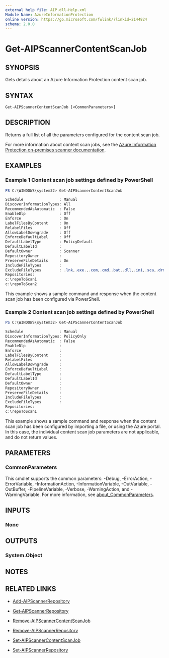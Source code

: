 ```yaml
---
external help file: AIP.dll-Help.xml
Module Name: AzureInformationProtection
online version: https://go.microsoft.com/fwlink/?linkid=2144824
schema: 2.0.0
---
```


# Get-AIPScannerContentScanJob

## SYNOPSIS
Gets details about an Azure Information Protection content scan job.

## SYNTAX

```
Get-AIPScannerContentScanJob [<CommonParameters>]
```

## DESCRIPTION
Returns a full list of all the parameters configured for the content scan job.

For more information about content scan jobs, see the [Azure Information Protection on-premises scanner documentation](/information-protection/deploy-aip-scanner-configure-install#create-a-content-scan-job).

## EXAMPLES

### Example 1 Content scan job settings defined by PowerShell
```powershell
PS C:\WINDOWS\system32> Get-AIPScannerContentScanJob

Schedule                : Manual
DiscoverInformationTypes: All
RecommendedAsAutomatic  : False
EnableDlp               : Off
Enforce                 : On
LabelFilesByContent     : On
RelabelFiles            : Off
AllowLabelDowngrade     : Off
EnforceDefaultLabel     : Off
DefaultLabelType        : PolicyDefault
DefaultLabelId          :
DefaultOwner            : Scanner
RepositoryOwner         :
PreserveFileDetails     : On
IncludeFileTypes        :
ExcludeFileTypes        : .lnk,.exe.,.com,.cmd,.bat,.dll,.ini,.sca,.drm,.sys,.cpl,.inf,.drv,.dat,.tmp,.msp,.msi,.pdb,.jar,.ocx,.rtf,.rar,.msg
Repositories:
c:\repoToScan1
c:\repoToScan2
```

This example shows a sample command and response when the content scan job has been configured via PowerShell.

### Example 2 Content scan job settings defined by PowerShell
```powershell
PS C:\WINDOWS\system32> Get-AIPScannerContentScanJob

Schedule                : Manual
DiscoverInformationTypes: PolicyOnly
RecommendedAsAutomatic  : False
EnableDlp               : 
Enforce                 : 
LabelFilesByContent     : 
RelabelFiles            : 
AllowLabelDowngrade     : 
EnforceDefaultLabel     : 
DefaultLabelType        : 
DefaultLabelId          :
DefaultOwner            : 
RepositoryOwner         :
PreserveFileDetails     : 
IncludeFileTypes        :
ExcludeFileTypes        : 
Repositories:
c:\repoToScan1
```

This example shows a sample command and response when the content scan job has been configured by importing a file, or using the Azure portal. In this case, the individual content scan job parameters are not applicable, and do not return values.

## PARAMETERS

### CommonParameters
This cmdlet supports the common parameters: -Debug, -ErrorAction, -ErrorVariable, -InformationAction, -InformationVariable, -OutVariable, -OutBuffer, -PipelineVariable, -Verbose, -WarningAction, and -WarningVariable. For more information, see [about_CommonParameters](/powershell/module/microsoft.powershell.core/about/about_commonparameters).

## INPUTS

### None

## OUTPUTS

### System.Object
## NOTES

## RELATED LINKS

- [Add-AIPScannerRepository](Add-AIPScannerRepository.md)

- [Get-AIPScannerRepository](Get-AIPScannerRepository.md)

- [Remove-AIPScannerContentScanJob](Remove-AIPScannerContentScanJob.md)

- [Remove-AIPScannerRepository](Remove-AIPScannerRepository.md)

- [Set-AIPScannerContentScanJob](Set-AIPScannerContentScanJob.md)

- [Set-AIPScannerRepository](Set-AIPScannerRepository.md)